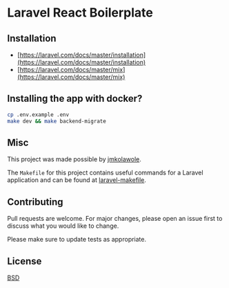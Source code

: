 # Laravel React Boilerplate

## Installation
* [https://laravel.com/docs/master/installation](https://laravel.com/docs/master/installation)
* [https://laravel.com/docs/master/mix](https://laravel.com/docs/master/mix)

## Installing the app with docker?

```bash
cp .env.example .env
make dev && make backend-migrate
```

## Misc

This project was made possible by  [jmkolawole](https://github.com/jmkolawole/laravel-react-fullstack-application-with-passport-redux-and-material-ui).

The `Makefile` for this project contains useful commands for a Laravel application and can be found at [laravel-makefile](https://github.com/kkamara/laravel-makefile).

## Contributing
Pull requests are welcome. For major changes, please open an issue first to discuss what you would like to change.

Please make sure to update tests as appropriate.

## License
[BSD](https://opensource.org/licenses/BSD-3-Clause)
